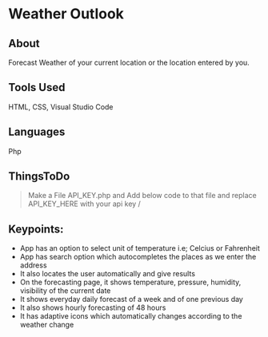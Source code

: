 # Weather Outlook

## About
Forecast Weather of your current location or the location entered by you.

## Tools Used
HTML, CSS, Visual Studio Code


## Languages
Php

## ThingsToDo
>Make a File API_KEY.php and Add below code to that file and replace API_KEY_HERE with your api key
	/<?php echo "API_KEY_HERE";?>

## Keypoints:
* App has an option to select unit of temperature i.e; Celcius or Fahrenheit
* App has search option which autocompletes the places as we enter the address
* It also locates the user automatically and give results
* On the forecasting page, it shows temperature, pressure, humidity, visibility of the current date
* It shows everyday daily forecast of a week and of one previous day
* It also shows hourly forecasting of 48 hours
* It has adaptive icons which automatically changes according to the weather change
